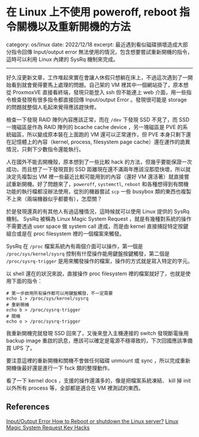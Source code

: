 # 在 Linux 上不使用 poweroff, reboot 指令關機以及重新開機的方法

category: os/linux
date: 2022/12/18
excerpt: 最近遇到看似磁碟損壞造成大部分指令回傳 Input/output error 無法使用的情況，包含想要嘗試重新開機的指令，這時可以利用 Linux 內建的 SysRq 機制來完成。

---

好久沒更新文章，工作堆起來實在會讓人休假只想躺在床上，不過這次遇到了一開始看到就會覺得要馬上處理的問題。自己架的 VM 裡其中一個網站掛了，原本想從 ProxmoxVE 直接看終端，發現只能登入 ssh 但不能連上 web 介面，用一些指令檢查發現有很多指令都直接回傳 Input/output Error 。發現很可能是 storage 的問題就整個人毛起來覺得應該趕快修。

檢查一下發現 RAID 陣列內容應該正常，而在 `/dev` 下發現 SSD 不見了，而 SSD 一塊磁區是作為 RAID 陣列的 bcache cache device ，另一塊磁區是 PVE 的系統磁區，所以變成原本裝在上面跑的 VM 還可以正常運作，但 PVE 本身只剩下還在記憶體上的內容（kernel, process, filesystem page cache）還在運作的詭異情況，只剩下少數指令還能執行。

人在國外不能去開機殼，原本想到了一些比較 hack 的方法，但幾乎要能保證一次成功，而且想了一下發現買到 SSD 距離現在還不滿兩年應該沒那麼快壞，所以就決定先複製出 VM 裡一些最近比較可能用到的內容（還好 VM 還活著）就直接嘗試重新開機。好了問題來了，`poweroff`, `systemctl`, `reboot` 和各種想得到有關機功能的執行檔都沒辦法使用，從別的機器嘗試 `scp` 一些 busybox 類的東西也複製不上來（兩端機器似乎都要有），怎麼關？

於是發現還真的有其他人有過這種情況，這時候就可以使用 Linux 提供的 SysRq 機制。 SysRq 被稱為 Linux Magic System Request ，就是有幾種對系統的操作不需要透過 user space 做 system call 達成，而是由 kernel 直接捕捉特定按鍵組合或是在 proc filesystem 裡的一個檔案來觸發。

SysRq 在 `/proc` 檔案系統內有兩個介面可以操作，第一個是 `/proc/sys/kernel/sysrq` 控制有什麼操作能用鍵盤按鍵觸發，第二個是 `/proc/sysrq-trigger` 是用來觸發操作的檔案，操作的方式就是寫入特定的字元。

以 shell 還在的狀況來說，直接操作 proc filesystem 裡的檔案就好了，也就是使用下面的指令：

```
# 第一步啟用所有操作都可以用鍵盤觸發，不一定需要
echo 1 > /proc/sys/kernel/sysrq
# 重新開機
echo b > /proc/sysrq-trigger
# 關機
echo o > /proc/sysrq-trigger
```

我重新開機完就發現 SSD 回來了，又後來登入主機連接的 switch 發現斷電後用 backup image 重啟的訊息，應該可以確定是電源不穩導致的，下次回國應該準備買 UPS 了。

要注意這裡的重新開機和關機不會做任何磁碟 unmount 或 sync ，所以完成重新開機後最好還是進行一下 fsck 類的整理動作。

看了一下 kernel docs ，支援的操作還滿多的，像是把檔案系統凍結、 kill 掉 init 以外所有 process 等，全部都是適合在 VM 裡測試的東西。

## References

[Input/Output Error  How to Reboot or shutdown the Linux server?](https://www.linuxforfreshers.com/2020/10/inputoutput-error-how-to-reboot-or.html)
[Linux Magic System Request Key Hacks](https://www.kernel.org/doc/html/v5.16/admin-guide/sysrq.html)
